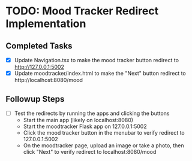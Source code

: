 # TODO: Mood Tracker Redirect Implementation

## Completed Tasks
- [x] Update Navigation.tsx to make the mood tracker button redirect to http://127.0.0.1:5002
- [x] Update moodtracker/index.html to make the "Next" button redirect to http://localhost:8080/mood

## Followup Steps
- [ ] Test the redirects by running the apps and clicking the buttons
  - Start the main app (likely on localhost:8080)
  - Start the moodtracker Flask app on 127.0.0.1:5002
  - Click the mood tracker button in the menubar to verify redirect to 127.0.0.1:5002
  - On the moodtracker page, upload an image or take a photo, then click "Next" to verify redirect to localhost:8080/mood
